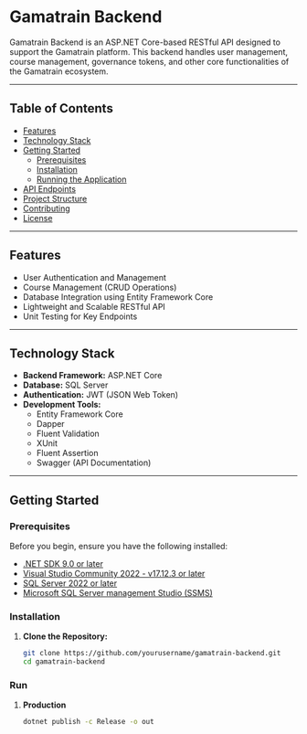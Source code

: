 # Gamatrain Backend

Gamatrain Backend is an ASP.NET Core-based RESTful API designed to support the Gamatrain platform. This backend handles user management, course management, governance tokens, and other core functionalities of the Gamatrain ecosystem.

---

## Table of Contents
- [Features](#features)
- [Technology Stack](#technology-stack)
- [Getting Started](#getting-started)
  - [Prerequisites](#prerequisites)
  - [Installation](#installation)
  - [Running the Application](#running-the-application)
- [API Endpoints](#api-endpoints)
- [Project Structure](#project-structure)
- [Contributing](#contributing)
- [License](#license)

---

## Features
- User Authentication and Management
- Course Management (CRUD Operations)
- Database Integration using Entity Framework Core
- Lightweight and Scalable RESTful API
- Unit Testing for Key Endpoints

---

## Technology Stack
- **Backend Framework:** ASP.NET Core
- **Database:** SQL Server
- **Authentication:** JWT (JSON Web Token)
- **Development Tools:** 
  - Entity Framework Core
  - Dapper
  - Fluent Validation
  - XUnit
  - Fluent Assertion
  - Swagger (API Documentation)

---

## Getting Started

### Prerequisites
Before you begin, ensure you have the following installed:
- [.NET SDK 9.0 or later](https://dotnet.microsoft.com/download)
- [Visual Studio Community 2022 - v17.12.3 or later](https://visualstudio.microsoft.com/vs/community/)
- [SQL Server 2022 or later](https://www.microsoft.com/en-us/sql-server/sql-server-downloads)
- [Microsoft SQL Server management Studio (SSMS)](https://learn.microsoft.com/en-us/sql/ssms/download-sql-server-management-studio-ssms?view=sql-server-ver16#download-ssms)

### Installation
1. **Clone the Repository:**
   ```bash
   git clone https://github.com/yourusername/gamatrain-backend.git
   cd gamatrain-backend


### Run
1. **Production**
    ```bash
    dotnet publish -c Release -o out      
